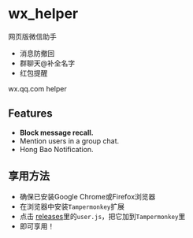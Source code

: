 # wx_helper
网页版微信助手
* 消息防撤回
* 群聊天@补全名字
* 红包提醒

wx.qq.com helper
## Features

- **Block message recall.**
- Mention users in a group chat.
- Hong Bao Notification.

## 享用方法
- 确保已安装Google Chrome或Firefox浏览器
- 在浏览器中安装`Tampermonkey`扩展
- 点击 [releases](https://github.com/muxueqz/wx_helper/releases/)里的`user.js`，把它加到`Tampermonkey`里
- 即可享用！
